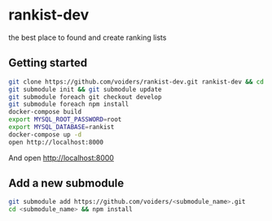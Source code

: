 # rankist-dev
the best place to found and create ranking lists

## Getting started

```sh
git clone https://github.com/voiders/rankist-dev.git rankist-dev && cd rankist-dev
git submodule init && git submodule update
git submodule foreach git checkout develop
git submodule foreach npm install
docker-compose build
export MYSQL_ROOT_PASSWORD=root
export MYSQL_DATABASE=rankist
docker-compose up -d
open http://localhost:8000
```
And open [http://localhost:8000](http://localhost:8000)

## Add a new submodule

```sh
git submodule add https://github.com/voiders/<submodule_name>.git
cd <submodule_name> && npm install
```